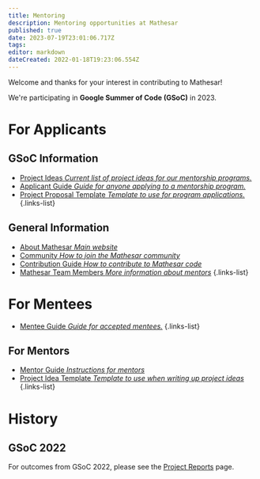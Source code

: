```yaml
---
title: Mentoring
description: Mentoring opportunities at Mathesar
published: true
date: 2023-07-19T23:01:06.717Z
tags: 
editor: markdown
dateCreated: 2022-01-18T19:23:06.554Z
---
```


Welcome and thanks for your interest in contributing to Mathesar! 

We're participating in **Google Summer of Code (GSoC)** in 2023.

# For Applicants

## GSoC Information
- [Project Ideas *Current list of project ideas for our mentorship programs.*](/community/mentoring/project-ideas)
- [Applicant Guide *Guide for anyone applying to a mentorship program.*](/en/community/mentoring/applicant-guide)
- [Project Proposal Template *Template to use for program applications.*](/en/community/mentoring/project-proposal-template)
{.links-list}

## General Information
- [About Mathesar *Main website*](https://mathesar.org/)
- [Community *How to join the Mathesar community*](/en/community)
- [Contribution Guide *How to contribute to Mathesar code*](https://github.com/centerofci/mathesar/blob/develop/CONTRIBUTING.md)
- [Mathesar Team Members *More information about mentors*](/en/team/members)
{.links-list}

# For Mentees
- [Mentee Guide *Guide for accepted mentees.*](/en/community/mentoring/mentee-guide)
{.links-list}

## For Mentors
- [Mentor Guide *Instructions for mentors*](/en/community/mentoring/mentor-guide)
- [Project Idea Template *Template to use when writing up project ideas*](/en/community/mentoring/project-idea-template)
{.links-list}

# History
## GSoC 2022
For outcomes from GSoC 2022, please see the [Project Reports](/en/engineering/reports) page.